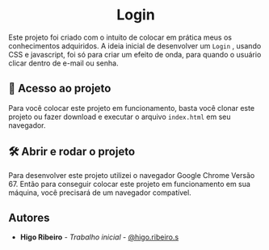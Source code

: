 <h1 align="center">Login </h1>

Este projeto foi criado com o intuito de colocar em prática meus
os conhecimentos adquiridos. A ideia inicial de desenvolver
um `Login` , usando CSS e javascript, foi só para criar um efeito de onda, para quando o usuário clicar dentro de e-mail ou senha.

## 📁 Acesso ao projeto

Para você colocar este projeto em funcionamento, basta você clonar este
projeto ou fazer download e executar o arquivo `index.html` em seu
navegador.

## 🛠️ Abrir e rodar o projeto

Para desenvolver este projeto utilizei o navegador Google Chrome Versão 67.
Então para conseguir colocar este projeto em funcionamento em sua máquina,
você precisará de um navegador compatível.

## Autores

- **Higo Ribeiro** - _Trabalho inicial_ - [@higo.ribeiro.s](https://www.instagram.com/higo.ribeiro.s/)
